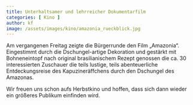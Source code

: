 ```yaml
---
title: Unterhaltsamer und lehrreicher Dokumentarfilm
categories: [ Kino ]
author: kf
image: /assets/images/kino/amazonia_rueckblick.jpg
---
```

Am vergangenen Freitag zeigte die Bürgerrunde den Film „Amazonia“. Eingestimmt durch die Dschungel-artige Dekoration und gestärkt mit Bohneneintopf nach original brasilianischem Rezept genossen die ca. 30 interessierten Zuschauer die teils lustige, teils abenteuerliche Entdeckungsreise des Kapuzineräffchens durch den Dschungel des Amazonas.

Wir freuen uns schon aufs Herbstkino und hoffen, dass sich dann wieder ein größeres Publikum einfinden wird.